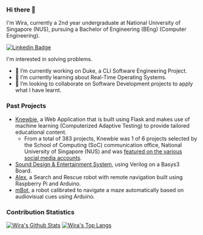 ### Hi there 👋

I'm Wira, currently a 2nd year undergraduate at National University of Singapore (NUS), pursuing a Bachelor of Engineering (BEng) (Computer Engineering).

[![Linkedin Badge](https://img.shields.io/badge/linkedin-%230077B5.svg?&style=for-the-badge&logo=linkedin&logoColor=white)](https://www.linkedin.com/in/wira-azmoon-4a2198194/)

I'm interested in solving problems.

- 🔭 I’m currently working on Duke, a CLI Software Engineering Project.
- 🌱 I’m currently learning about Real-Time Operating Systems.
- 👯 I’m looking to collaborate on Software Development projects to apply what I have learnt.

### Past Projects

- [Knewbie](https://github.com/Orbital-Knewbie/Knewbie), a Web Application that is built using Flask and makes use of machine learning (Computerized Adaptive Testing) to provide tailored educational content.
  - From a total of 383 projects, Knewbie was 1 of 6 projects selected by the School of Computing (SoC) communication office, National University of Singapore (NUS) and was [featured on the various social media accounts](https://www.linkedin.com/feed/update/urn:li:activity:6703488818370215936/).
- [Sound Design & Entertainment System](https://github.com/hughjazzman/EE2026-FPGA-Project), using Verilog on a Basys3 Board.
- [Alex](https://github.com/hughjazzman/alex-4-1-2), a Search and Rescue robot with remote navigation built using Raspberry Pi and Arduino.
- [mBot](https://github.com/hughjazzman/mBot), a robot calibrated to navigate a maze automatically based on audiovisual cues using Arduino.

### Contribution Statistics

[![Wira's Github Stats](https://github-readme-stats.vercel.app/api?username=hughjazzman&count_private=true&theme=graywhite)](https://github.com/anuraghazra/github-readme-stats)
[![Wira's Top Langs](https://github-readme-stats.vercel.app/api/top-langs/?username=hughjazzman&layout=compact&langs_count=10)](https://github.com/anuraghazra/github-readme-stats)
<!--
**hughjazzman/hughjazzman** is a ✨ _special_ ✨ repository because its `README.md` (this file) appears on your GitHub profile.

Here are some ideas to get you started:

- 🔭 I’m currently working on ...
- 🌱 I’m currently learning ...
- 👯 I’m looking to collaborate on ...
- 🤔 I’m looking for help with ...
- 💬 Ask me about ...
- 📫 How to reach me: ...
- 😄 Pronouns: ...
- ⚡ Fun fact: ...
-->

